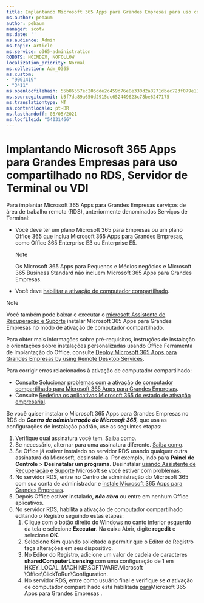 ```yaml
---
title: Implantando Microsoft 365 Apps para Grandes Empresas para uso compartilhado no RDS, Servidor de Terminal ou VDI
ms.author: pebaum
author: pebaum
manager: scotv
ms.date: ''
ms.audience: Admin
ms.topic: article
ms.service: o365-administration
ROBOTS: NOINDEX, NOFOLLOW
localization_priority: Normal
ms.collection: Adm_O365
ms.custom:
- "9001419"
- "3411"
ms.openlocfilehash: 55b86557ec205dde2c459d76e8e330d2a8271dbec723f079e119ebe409b41c3f
ms.sourcegitcommit: b5f7da89a650d2915dc652449623c78be6247175
ms.translationtype: MT
ms.contentlocale: pt-BR
ms.lasthandoff: 08/05/2021
ms.locfileid: "54031466"
---
```

# <a name="deploying-microsoft-365-apps-for-enterprise-for-shared-use-on-rds-terminal-server-or-vdi"></a>Implantando Microsoft 365 Apps para Grandes Empresas para uso compartilhado no RDS, Servidor de Terminal ou VDI

Para implantar Microsoft 365 Apps para Grandes Empresas serviços de área de trabalho remota (RDS), anteriormente denominados Serviços de Terminal:

- Você deve ter um plano Microsoft 365 para Empresas ou um plano Office 365 que inclua Microsoft 365 Apps para Grandes Empresas, como Office 365 Enterprise E3 ou Enterprise E5.
   > [!NOTE]
   > Os Microsoft 365 Apps para Pequenos e Médios negócios e Microsoft 365 Business Standard não incluem Microsoft 365 Apps para Grandes Empresas.
- Você deve [habilitar a ativação de computador compartilhado](https://docs.microsoft.com/DeployOffice/overview-shared-computer-activation).

> [!NOTE]
> Você também pode baixar e executar o [microsoft Assistente de Recuperação e Suporte](https://aka.ms/SaRA_OfficeSCA_M365Portal) instalar Microsoft 365 Apps para Grandes Empresas no modo de ativação de computador compartilhado.

Para obter mais informações sobre pré-requisitos, instruções de instalação e orientações sobre instalações personalizadas usando Office Ferramenta de Implantação do Office, consulte [Deploy Microsoft 365 Apps para Grandes Empresas by using Remote Desktop Services](https://docs.microsoft.com/DeployOffice/deploy-microsoft-365-apps-remote-desktop-services).

Para corrigir erros relacionados à ativação de computador compartilhado:

- Consulte [Solucionar problemas com a ativação de computador compartilhado para Microsoft 365 Apps para Grandes Empresas](https://docs.microsoft.com/DeployOffice/troubleshoot-shared-computer-activation).
- Consulte [Redefina os aplicativos Microsoft 365 do estado de ativação empresarial](https://go.microsoft.com/fwlink/?linkid=2109218).

Se você quiser instalar o Microsoft 365 Apps para Grandes Empresas no RDS do ***Centro de administração do Microsoft 365,*** que usa as configurações de instalação padrão, use as seguintes etapas:

1. Verifique qual assinatura você tem. [Saiba como](https://docs.microsoft.com/microsoft-365/admin/admin-overview/what-subscription-do-i-have).
2. Se necessário, alternar para uma assinatura diferente. [Saiba como](https://docs.microsoft.com/microsoft-365/commerce/subscriptions/switch-to-a-different-plan).
3. Se Office já estiver instalado no servidor RDS usando qualquer outra assinatura da Microsoft, desinstale-a. Por exemplo, indo para **Painel de Controle**  >  **Desinstalar um programa**. Desinstalar [usando Assistente de Recuperação e Suporte](https://aka.ms/SARA-OfficeUninstall-Alchemy) Microsoft se você estiver com problemas.
4. No servidor RDS, entre no Centro de administração do Microsoft 365 com sua conta de administrador e [instale Microsoft 365 Apps para Grandes Empresas](https://portal.office.com/OLS/MySoftware.aspx).
5. Depois Office estiver instalado, ***não abra*** ou entre em nenhum Office aplicativos.
6. No servidor RDS, habilita a ativação de computador compartilhado editando o Registro seguindo estas etapas:
   1. Clique com o botão direito do Windows no canto inferior esquerdo da tela e selecione **Executar**. Na caixa Abrir, digite **regedit** e selecione **OK**.
   2. Selecione **Sim** quando solicitado a permitir que o Editor do Registro faça alterações em seu dispositivo.
   3. No Editor do Registro, adicione um valor de cadeia de caracteres **sharedComputerLicensing** com uma configuração de 1 em HKEY_LOCAL_MACHINE\SOFTWARE\Microsoft \Office\ClickToRun\Configuration.
   4. No servidor RDS, entre como usuário final e verifique se ***a*** ativação de computador compartilhado está habilitada [para](https://docs.microsoft.com/DeployOffice/troubleshoot-shared-computer-activation#verify-that-activation-for-microsoft-365-apps-succeeded)Microsoft 365 Apps para Grandes Empresas .
